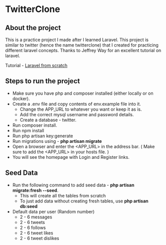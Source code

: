# TwitterClone

## About the project
This is a practice project I made after I learned Laravel. This project is similar to twitter (hence the name twitterclone) that I created for practicing different laravel concepts. Thanks to Jeffrey Way for an excellent tutorial on laravel.

Tutorial  - <a href="https://laracasts.com/series/laravel-6-from-scratch">Laravel from scratch</a>

## Steps to run the project
- Make sure you have php and composer installed (either locally or on docker).
- Create a .env file and copy contents of env.example file into it.
  - Change the APP_URL to whatever you want or keep it as is.
  - Add the correct mysql username and password details.
  - Create a database - twitter.
- Run composer install.
- Run npm install
- Run php artisan key:generate
- Run migrations using - <b>php artisan migrate</b>
- Open a browser and enter the <APP_URL> in the address bar. ( Make sure to add the <APP_URL> in your hosts file. )
- You will see the homepage with Login and Register links.


## Seed Data
- Run the following command to add seed data - <b>php artisan migrate:fresh --seed</b>.
  - This will create all the tables from scratch
  - To just add data without creating fresh tables, use <b>php artisan db:seed</b>
- Default data per user (Random number)
  - 2 - 6 messages
  - 2 - 6 tweets
  - 2 - 6 follows
  - 2 - 6 tweet likes
  - 2 - 6 tweet dislikes
